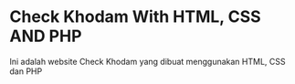 # Check Khodam With HTML, CSS AND PHP

Ini adalah website Check Khodam yang dibuat menggunakan HTML, CSS dan PHP